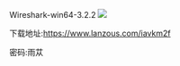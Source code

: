 
Wireshark-win64-3.2.2    [![](https://img.shields.io/badge/Wireshark-V3.2.2-008000.svg)](https://www.ddosi.com)

下载地址:https://www.lanzous.com/iavkm2f

密码:雨苁

